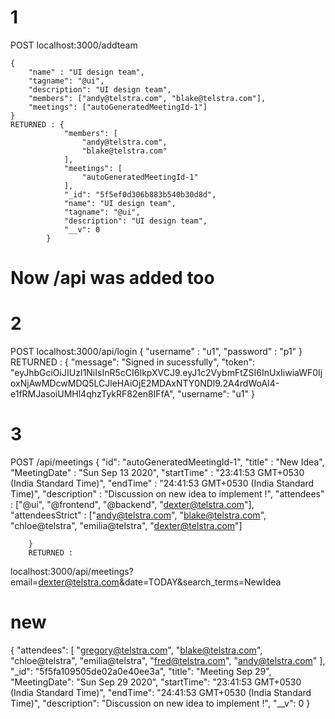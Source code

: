# 1
POST localhost:3000/addteam

    {
        "name" : "UI design team",
        "tagname": "@ui",
        "description": "UI design team",
        "members": ["andy@telstra.com", "blake@telstra.com"],
        "meetings": ["autoGeneratedMeetingId-1"]
    }
    RETURNED : {
                "members": [
                    "andy@telstra.com",
                    "blake@telstra.com"
                ],
                "meetings": [
                    "autoGeneratedMeetingId-1"
                ],
                "_id": "5f5ef0d306b883b540b30d8d",
                "name": "UI design team",
                "tagname": "@ui",
                "description": "UI design team",
                "__v": 0
            }
# Now /api was added too

# 2
POST localhost:3000/api/login
        {
            "username" : "u1",
            "password" : "p1"
        }
        RETURNED : {
                        "message": "Signed in sucessfully",
                        "token": "eyJhbGciOiJIUzI1NiIsInR5cCI6IkpXVCJ9.eyJ1c2VybmFtZSI6InUxIiwiaWF0IjoxNjAwMDcwMDQ5LCJleHAiOjE2MDAxNTY0NDl9.2A4rdWoAI4-e1fRMJasoiUMHl4qhzTykRF82en8IFfA",
                        "username": "u1"
                    }

# 3
 POST /api/meetings
        {
            "id": "autoGeneratedMeetingId-1",
            "title" : "New Idea",
            "MeetingDate" : "Sun Sep 13 2020",
            "startTime" : "23:41:53 GMT+0530 (India Standard Time)",
            "endTime" : "24:41:53 GMT+0530 (India Standard Time)",
            "description" : "Discussion on new idea to implement !",
            "attendees" : ["@ui", "@frontend", "@backend", "dexter@telstra.com"],
            "attendeesStrict" : ["andy@telstra.com", "blake@telstra.com", "chloe@telstra", "emilia@telstra", "dexter@telstra.com"]
        
        }
        RETURNED :


localhost:3000/api/meetings?email=dexter@telstra.com&date=TODAY&search_terms=NewIdea
# new
{
    "attendees": [
        "gregory@telstra.com",
        "blake@telstra.com",
        "chloe@telstra",
        "emilia@telstra",
        "fred@telstra.com",
        "andy@telstra.com"
    ],
    "_id": "5f5fa109505de02a0e40ee3a",
    "title": "Meeting Sep 29",
    "MeetingDate": "Sun Sep 29 2020",
    "startTime": "23:41:53 GMT+0530 (India Standard Time)",
    "endTime": "24:41:53 GMT+0530 (India Standard Time)",
    "description": "Discussion on new idea to implement !",
    "__v": 0
}